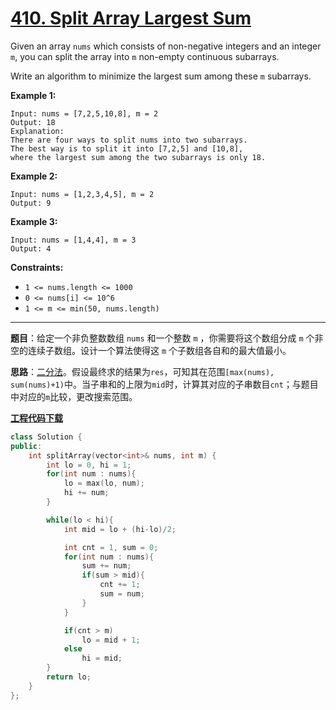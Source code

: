 # [410. Split Array Largest Sum](https://leetcode.com/problems/split-array-largest-sum/)

Given an array `nums` which consists of non-negative integers and an integer `m`, you can split the array into `m` non-empty continuous subarrays.

Write an algorithm to minimize the largest sum among these `m` subarrays.

**Example 1:**

```
Input: nums = [7,2,5,10,8], m = 2
Output: 18
Explanation:
There are four ways to split nums into two subarrays.
The best way is to split it into [7,2,5] and [10,8],
where the largest sum among the two subarrays is only 18.
```

**Example 2:**

```
Input: nums = [1,2,3,4,5], m = 2
Output: 9
```

**Example 3:**

```
Input: nums = [1,4,4], m = 3
Output: 4
```

**Constraints:**

- `1 <= nums.length <= 1000`
- `0 <= nums[i] <= 10^6`
- `1 <= m <= min(50, nums.length)`

-----

**题目**：给定一个非负整数数组 `nums` 和一个整数 `m` ，你需要将这个数组分成 `m` 个非空的连续子数组。设计一个算法使得这 `m` 个子数组各自和的最大值最小。

**思路**：[二分法](https://leetcode.com/problems/split-array-largest-sum/discuss/89817/Clear-Explanation%3A-8ms-Binary-Search-Java)。假设最终求的结果为`res`，可知其在范围`[max(nums), sum(nums)+1)`中。当子串和的上限为`mid`时，计算其对应的子串数目`cnt`；与题目中对应的`m`比较，更改搜索范围。

[**工程代码下载**](https://github.com/shenkh/leetcode)

```cpp
class Solution {
public:
    int splitArray(vector<int>& nums, int m) {
        int lo = 0, hi = 1;
        for(int num : nums){
            lo = max(lo, num);
            hi += num;
        }

        while(lo < hi){
            int mid = lo + (hi-lo)/2;

            int cnt = 1, sum = 0;
            for(int num : nums){
                sum += num;
                if(sum > mid){
                    cnt += 1;
                    sum = num;
                }
            }

            if(cnt > m)
                lo = mid + 1;
            else
                hi = mid;
        }
        return lo;
    }
};
```
